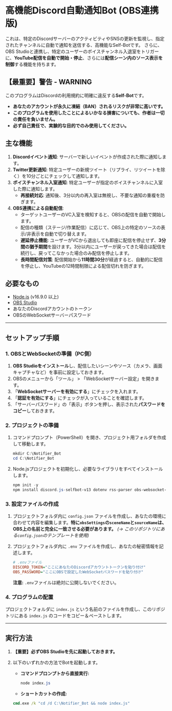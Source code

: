 # 高機能Discord自動通知Bot (OBS連携版)

これは、特定のDiscordサーバーのアクティビティやSNSの更新を監視し、指定されたチャンネルに自動で通知を送信する、高機能なSelf-Botです。
さらに、OBS Studioと連携し、特定のユーザーのボイスチャンネル入退室をトリガーに、**YouTube配信を自動で開始・停止**、さらには**配信シーン内のソース表示を制御**する機能を持ちます。

## 【最重要】警告 - WARNING

このプログラムはDiscordの利用規約に明確に違反する**Self-Bot**です。

*   **あなたのアカウントが永久に凍結（BAN）されるリスクが非常に高いです。**
*   **このプログラムを使用したことによるいかなる損害についても、作者は一切の責任を負いません。**
*   **必ず自己責任で、実験的な目的でのみ使用してください。**

## 主な機能

1.  **Discordイベント通知**: サーバーで新しいイベントが作成された際に通知します。
2.  **Twitter更新通知**: 特定ユーザーの新規ツイート（リプライ、リツイートを除く）を10分ごとにチェックして通知します。
3.  **ボイスチャンネル入室通知**: 特定ユーザーが指定のボイスチャンネルに入室した際に通知します。
    *   **再接続対応**: 通知後、3分以内の再入室は無視し、不要な通知の重複を防ぎます。
4.  **OBS連携による自動配信**:
    *   ターゲットユーザーのVC入室を検知すると、OBSの配信を自動で開始します。
    *   配信の種類（ステージ/作業配信）に応じて、OBS上の特定のソースの表示/非表示を自動で切り替えます。
    *   **遅延停止機能**: ユーザーがVCから退出しても即座に配信を停止せず、**3分間の猶予期間**を設けます。3分以内にユーザーが戻ってきた場合は配信を続行し、戻ってこなかった場合のみ配信を停止します。
    *   **長時間配信対策**: 配信開始から**11時間30分**が経過すると、自動的に配信を停止し、YouTubeの12時間制限による配信切れを防ぎます。

## 必要なもの

*   [Node.js](https://nodejs.org/ja) (v16.9.0 以上)
*   [OBS Studio](https://obsproject.com/ja)
*   あなたのDiscordアカウントのトークン
*   OBSのWebSocketサーバーパスワード

---

## セットアップ手順

### 1. OBSとWebSocketの準備（PC側）

1.  **OBS Studioをインストール**し、配信したいシーンやソース（カメラ、画面キャプチャなど）を事前に設定しておきます。
2.  OBSのメニューから「ツール」 > 「WebSocketサーバー設定」を開きます。
3.  「**WebSocketサーバーを有効にする**」にチェックを入れます。
4.  「**認証を有効にする**」にチェックが入っていることを確認します。
5.  「サーバーパスワード」の「表示」ボタンを押し、表示された**パスワードをコピー**しておきます。

### 2. プロジェクトの準備

1.  コマンドプロンプト（PowerShell）を開き、プロジェクト用フォルダを作成して移動します。
    ```powershell
    mkdir C:\Notifier_Bot
    cd C:\Notifier_Bot
    ```
2.  Node.jsプロジェクトを初期化し、必要なライブラリをすべてインストールします。
    ```powershell
    npm init -y
    npm install discord.js-selfbot-v13 dotenv rss-parser obs-websocket-js
    ```

### 3. 設定ファイルの作成

1.  プロジェクトフォルダ内に `config.json` ファイルを作成し、あなたの環境に合わせて内容を編集します。**特に`obsSettings`の`sceneName`と`sourceName`は、OBS上の名前と完全に一致させる必要があります。**
    *(→ このリポジトリにある`config.json`のテンプレートを使用)*

2.  プロジェクトフォルダ内に `.env` ファイルを作成し、あなたの秘密情報を記述します。
    ```ini
    # .envファイル
    DISCORD_TOKEN="ここにあなたのDiscordアカウントトークンを貼り付け"
    OBS_PASSWORD="ここにOBSで設定したWebSocketパスワードを貼り付け"
    ```
    **注意:** `.env`ファイルは絶対に公開しないでください。

### 4. プログラムの配置

プロジェクトフォルダに `index.js` という名前のファイルを作成し、このリポジトリにある `index.js` のコードをコピー＆ペーストします。

---

## 実行方法

1.  **【重要】必ずOBS Studioを先に起動しておきます。**
2.  以下のいずれかの方法でBotを起動します。

    *   **コマンドプロンプトから直接実行:**
        ```powershell
        node index.js
        ```

    *   **ショートカットの作成:**
      ```cmd
      cmd.exe /k "cd /d C:\Notifier_Bot && node index.js"
      ```
